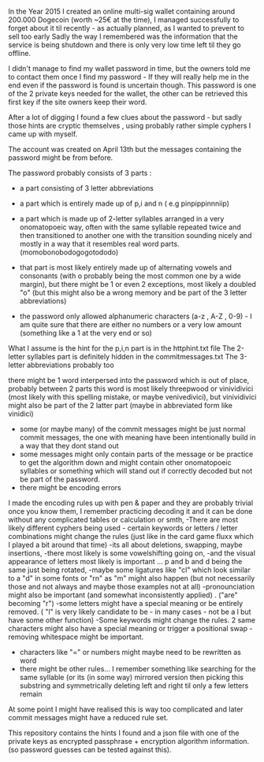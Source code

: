 In the Year 2015 I created an online multi-sig wallet containing around 200.000 Dogecoin (worth ~25€ at the time),
I managed successfully to forget about it til recently - as actually planned, as I wanted to prevent to sell too early 
Sadly the way I remembered was the information that the service is being shutdown and there is only very low time left til they go offline.

I didn't manage to find my wallet password in time, but the owners told me to contact them once I find my password - If they will really help me in the end even if the password is found is uncertain though.
This password is one of the 2 private keys needed for the wallet, the other can be retrieved this first key if the site owners keep their word.

After a lot of digging I found a few clues about the password - but sadly those hints are cryptic themselves , using probably rather simple cyphers I came up with myself.

The account was created on April 13th but the messages containing the password might be from before.

The password probably consists of 3 parts :
- a part consisting of 3 letter abbreviations
- a part which is entirely made up of p,i and n ( e.g pinpippinnniip)
- a part which is made up of 2-letter syllables arranged in a very onomatopoeic way, often with the same syllable repeated twice and then transitioned to another one with the transition sounding nicely and mostly in a way that it resembles real word parts. (momobonobodogogotododo)
- that part is most likely entirely made up of alternating vowels and consonants (with o probably being the most common one by a wide margin), but there might be 1 or even 2 exceptions, most likely a doubled "o" (but this might also be a wrong memory and be part of the 3 letter abbreviations)

- the password only allowed alphanumeric characters (a-z , A-Z , 0-9) - I am quite sure that there are either no numbers or a very low amount (something like a 1 at the very end or so)

What I assume is the hint for the p,i,n part is in the httphint.txt file 
The 2-letter syllables part is definitely hidden in the commitmessages.txt
The 3-letter abbreviations probably too

there might be 1 word interpersed into the password which is out of place, probably between 2 parts
this word is most likely threepwood or vinividivici (most likely with this spelling mistake, or maybe venivedivici), but vinividivici might also be part of the 2 latter part (maybe in abbreviated form like vinidici)

- some (or maybe many) of the commit messages might be just normal commit messages, the one with meaning have been intentionally build in a way that they dont stand out
- some messages might only contain parts of the message or be practice to get the algorithm down and might contain other onomatopoeic syllables or something which will stand out if correctly decoded but not be part of the password.
- there might be encoding errors

I made the encoding rules up with pen & paper and they are probably trivial once you know them, I remember practicing decoding it and it can be done without any complicated tables or calculation or smth, 
-There are most likely different cyphers being used - certain keywords or letters / letter combinations might change the rules (just like in the card game fluxx which I played a bit around that time)
-its all about deletions, swapping, maybe insertions, 
-there most likely is some vowelshifting going on,
-and the visual appearance of letters most likely is important ... p and b and d being the same just being rotated, 
-maybe some ligatures like "cl" which look similar to a "d" in some fonts or "rn" as "m" might also happen (but not necessarily those and not always and maybe those examples not at all)
-pronounciation might also be important (and somewhat inconsistently applied) . ("are" becoming "r")
-some letters might have a special meaning or be entirely removed.  ( "l" is very likely candidate to be - in many cases - not be a l but have some other function)
-Some keywords might change the rules. 2 same characters might also have a special meaning or trigger a positional swap
-removing whitespace might be important. 
- characters like "=" or numbers might maybe need to be rewritten as word
- there might be other rules... I remember something like searching for the same syllable (or its (in some way) mirrored version then picking this substring and symmetrically deleting left and right til only a few letters remain

At some point I might have realised this is way too complicated and later commit messages might have a reduced rule set.

  


This repository contains the hints I found and a json file with one of the private keys as encrypted passphrase + encryption algorithm information. (so password guesses can be tested against this).

